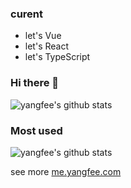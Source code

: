 ### curent
* let's Vue
* let's React
* let's TypeScript

### Hi there 👋

![yangfee's github stats](https://github-readme-stats.vercel.app/api?username=yangfee&hide=stars)
### Most used
![yangfee's github stats](https://github-readme-stats.anuraghazra1.vercel.app/api/top-langs/?username=yangfee&layout=compact&hide_title=true)

see more [me.yangfee.com](http://me.yangfee.com/)
